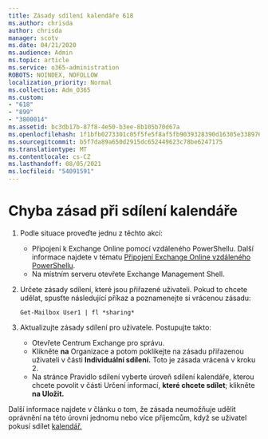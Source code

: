 ```yaml
---
title: Zásady sdílení kalendáře 618
ms.author: chrisda
author: chrisda
manager: scotv
ms.date: 04/21/2020
ms.audience: Admin
ms.topic: article
ms.service: o365-administration
ROBOTS: NOINDEX, NOFOLLOW
localization_priority: Normal
ms.collection: Adm_O365
ms.custom:
- "618"
- "899"
- "3800014"
ms.assetid: bc3db17b-87f8-4e50-b3ee-8b105b70d67a
ms.openlocfilehash: 1f1bfb0273301c05f5fe5f8af5fb9039328390d16305e33897680dce1c1977e8
ms.sourcegitcommit: b5f7da89a650d2915dc652449623c78be6247175
ms.translationtype: MT
ms.contentlocale: cs-CZ
ms.lasthandoff: 08/05/2021
ms.locfileid: "54091591"
---
```

# <a name="policy-error-when-sharing-a-calendar"></a>Chyba zásad při sdílení kalendáře

1. Podle situace proveďte jednu z těchto akcí:
    - Připojení k Exchange Online pomocí vzdáleného PowerShellu. Další informace najdete v tématu [Připojení Exchange Online vzdáleného PowerShellu](https://technet.microsoft.com/library/jj984289%28v=exchg.160%29.aspx).
    - Na místním serveru otevřete Exchange Management Shell.
2. Určete zásady sdílení, které jsou přiřazené uživateli. Pokud to chcete udělat, spusťte následující příkaz a poznamenejte si vrácenou zásadu:

    `
    Get-Mailbox User1 | fl *sharing*
    `

3. Aktualizujte zásady sdílení pro uživatele. Postupujte takto:
    - Otevřete Centrum Exchange pro správu.
    - Klikněte **na** Organizace a potom poklikejte na zásadu přiřazenou uživateli v části **Individuální sdílení.** Toto je zásada vrácená v kroku 2.
    - Na stránce Pravidlo sdílení vyberte úroveň sdílení kalendáře, kterou chcete povolit v části Určení informací, **které chcete sdílet**; klikněte **na Uložit.**

Další informace najdete v článku o tom, že zásada neumožňuje udělit oprávnění na této úrovni jednomu nebo více příjemcům, když se uživatel pokusí sdílet [kalendář.](https://docs.microsoft.com/exchange/troubleshoot/calendar-sharing/policy-permissions-issue)
